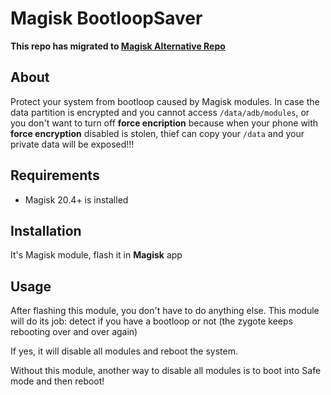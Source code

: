 # Magisk BootloopSaver


**This repo has migrated to [Magisk Alternative Repo](https://github.com/Magisk-Modules-Alt-Repo/HuskyDG_BootloopSaver)**   

## About
Protect your system from bootloop caused by Magisk modules. In case the data partition is encrypted and you cannot access `/data/adb/modules`, or you don't want to turn off **force encription** because when your phone with **force encryption** disabled is stolen, thief can copy your `/data` and your private data will be exposed!!! 

## Requirements
- Magisk 20.4+ is installed

## Installation
It's Magisk module, flash it in **Magisk** app

## Usage

After flashing this module, you don't have to do anything else.  This module will do its job: detect if you have a bootloop or not (the zygote keeps rebooting over and over again)

If yes, it will disable all modules and reboot the system.

Without this module, another way to disable all modules is to boot into Safe mode and then reboot!
